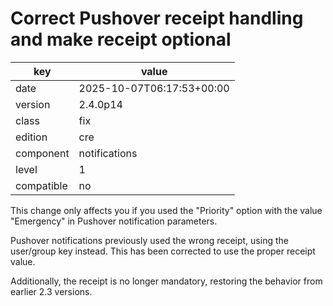 [//]: # (werk v2)
# Correct Pushover receipt handling and make receipt optional

key        | value
---------- | ---
date       | 2025-10-07T06:17:53+00:00
version    | 2.4.0p14
class      | fix
edition    | cre
component  | notifications
level      | 1
compatible | no

This change only affects you if you used the "Priority" option with the value
"Emergency" in Pushover notification parameters.

Pushover notifications previously used the wrong receipt, using the user/group
key instead. This has been corrected to use the proper receipt value.

Additionally, the receipt is no longer mandatory, restoring the behavior from
earlier 2.3 versions.
